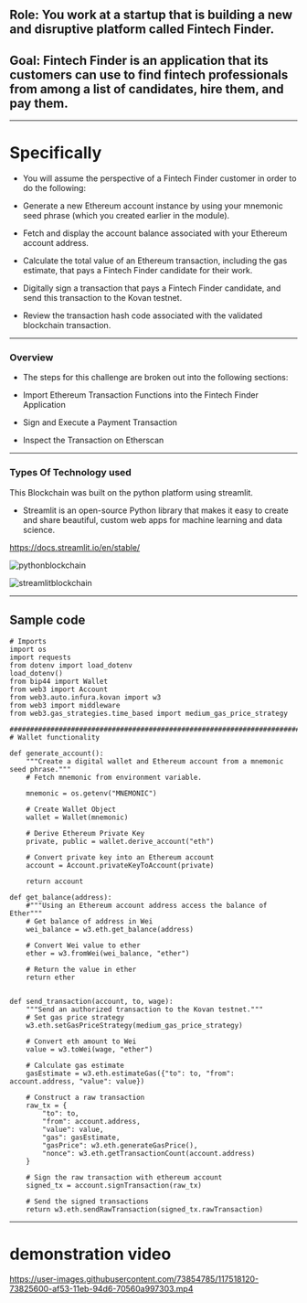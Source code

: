 ## Role: You work at a startup that is building a new and disruptive platform called Fintech Finder.

## Goal: Fintech Finder is an application that its customers can use to find fintech professionals from among a list of candidates, hire them, and pay them.
------

# Specifically 

* You will assume the perspective of a Fintech Finder customer in order to do the following:

* Generate a new Ethereum account instance by using your mnemonic seed phrase (which you created earlier in the module).

* Fetch and display the account balance associated with your Ethereum account address.

* Calculate the total value of an Ethereum transaction, including the gas estimate, that pays a Fintech Finder candidate for their work.

* Digitally sign a transaction that pays a Fintech Finder candidate, and send this transaction to the Kovan testnet.

* Review the transaction hash code associated with the validated blockchain transaction.

------

### Overview 

* The steps for this challenge are broken out into the following sections:

* Import Ethereum Transaction Functions into the Fintech Finder Application
* Sign and Execute a Payment Transaction
* Inspect the Transaction on Etherscan
------

### Types Of Technology used
This Blockchain was built on the python platform using streamlit. 

* Streamlit is an open-source Python library that makes it easy to create and share beautiful, custom web apps for machine learning and data science. 

https://docs.streamlit.io/en/stable/


![pythonblockchain](https://media.onlinecoursebay.com/2019/07/30020503/2454264_fd7c-750x405.jpg)

![streamlitblockchain](https://blog.jcharistech.com/wp-content/uploads/2020/11/workingwithstfileuploads_streamlit_jcharistech.png)

-----

## Sample code 
```
# Imports
import os
import requests
from dotenv import load_dotenv
load_dotenv()
from bip44 import Wallet
from web3 import Account
from web3.auto.infura.kovan import w3
from web3 import middleware
from web3.gas_strategies.time_based import medium_gas_price_strategy

################################################################################
# Wallet functionality

def generate_account():
    """Create a digital wallet and Ethereum account from a mnemonic seed phrase."""
    # Fetch mnemonic from environment variable.
    
    mnemonic = os.getenv("MNEMONIC")

    # Create Wallet Object
    wallet = Wallet(mnemonic)

    # Derive Ethereum Private Key
    private, public = wallet.derive_account("eth")

    # Convert private key into an Ethereum account
    account = Account.privateKeyToAccount(private)

    return account

def get_balance(address):
    #"""Using an Ethereum account address access the balance of Ether"""
    # Get balance of address in Wei
    wei_balance = w3.eth.get_balance(address)

    # Convert Wei value to ether
    ether = w3.fromWei(wei_balance, "ether")

    # Return the value in ether
    return ether


def send_transaction(account, to, wage):
    """Send an authorized transaction to the Kovan testnet."""
    # Set gas price strategy
    w3.eth.setGasPriceStrategy(medium_gas_price_strategy)

    # Convert eth amount to Wei
    value = w3.toWei(wage, "ether")

    # Calculate gas estimate
    gasEstimate = w3.eth.estimateGas({"to": to, "from": account.address, "value": value})

    # Construct a raw transaction
    raw_tx = {
        "to": to,
        "from": account.address,
        "value": value,
        "gas": gasEstimate,
        "gasPrice": w3.eth.generateGasPrice(),
        "nonce": w3.eth.getTransactionCount(account.address)
    }

    # Sign the raw transaction with ethereum account
    signed_tx = account.signTransaction(raw_tx)

    # Send the signed transactions
    return w3.eth.sendRawTransaction(signed_tx.rawTransaction)
```
------


# demonstration video 

https://user-images.githubusercontent.com/73854785/117518120-73825600-af53-11eb-94d6-70560a997303.mp4

